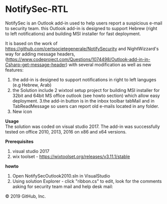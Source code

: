 # NotifySec-RTL
NotifySec is an Outlook add-in used to help users report a suspicious e-mail to security team. this Outlook add-in is designed to support Hebrew (right to left notifications) and building MSI installer for fast deployment.

It is based on the work of https://github.com/certsocietegenerale/NotifySecurity and NightWizzard's way for adding message headers, (https://www.codeproject.com/Questions/1074498/Outlook-add-in-in-Csharp-get-message-header) with several modification as well as new features:
1. the add-in is designed to support notifications in right to left languges  (e.g Hebrew, Arab) 
2. the Solution include 2 wixtool setup project for building MSI installer for 32bit and 64bit MS office outlook (see howto section) which allow easy deployment. 
3.the add-in button is in the inbox toolbar tabMail and in TabReadMessage so users can report old e-mails located in any folder.
4. New icon <br />


**Usage** <br />
The solution was coded on visual studio 2017. 
The add-in was successfully tested on office 2010, 2013, 2016 on x86 and x64 versions.

**Prerequisites** <br />
1. visual studio 2017
2. wix toolset - https://wixtoolset.org/releases/v3.11.1/stable

**howto** <br />
1. Open NotifySecOutlook2010.sln in VisualStudio
2. Using solution Explorer - click "ribbon.cs" to edit, look for the comments asking for security team mail and help desk mail:



© 2019 GitHub, Inc.
